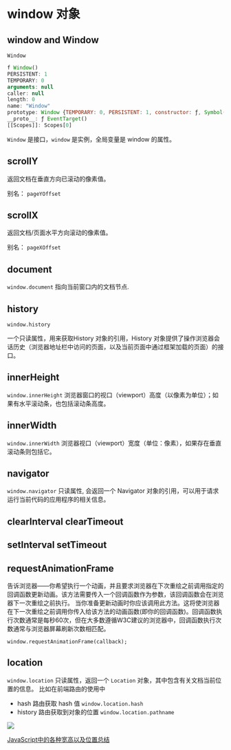 # window 对象


## window and Window
`Window`
```js
f Window() 
PERSISTENT: 1
TEMPORARY: 0
arguments: null
caller: null
length: 0
name: "Window"
prototype: Window {TEMPORARY: 0, PERSISTENT: 1, constructor: ƒ, Symbol(Symbol.toStringTag): "Window"}
__proto__: ƒ EventTarget()
[[Scopes]]: Scopes[0]
```
`Window` 是接口，`window` 是实例，全局变量是 window 的属性。

## scrollY
返回文档在垂直方向已滚动的像素值。

别名： `pageYOffset`

## scrollX
返回文档/页面水平方向滚动的像素值。

别名： `pageXOffset`

## document
`window.document`
指向当前窗口内的文档节点.

## history
`window.history`

一个只读属性，用来获取History 对象的引用，History 对象提供了操作浏览器会话历史（浏览器地址栏中访问的页面，以及当前页面中通过框架加载的页面）的接口。

## inner​Height
`window.innerHeight`
浏览器窗口的视口（viewport）高度（以像素为单位）；如果有水平滚动条，也包括滚动条高度。

## inner​Width
`window.innerWidth`
浏览器视口（viewport）宽度（单位：像素），如果存在垂直滚动条则包括它。

## navigator
`window.navigator`
只读属性, 会返回一个 Navigator 对象的引用，可以用于请求运行当前代码的应用程序的相关信息。

## clearInterval clearTimeout

## set​Interval set​Timeout

## requestAnimationFrame
告诉浏览器——你希望执行一个动画，并且要求浏览器在下次重绘之前调用指定的回调函数更新动画。该方法需要传入一个回调函数作为参数，该回调函数会在浏览器下一次重绘之前执行。
当你准备更新动画时你应该调用此方法。这将使浏览器在下一次重绘之前调用你传入给该方法的动画函数(即你的回调函数)。回调函数执行次数通常是每秒60次，但在大多数遵循W3C建议的浏览器中，回调函数执行次数通常与浏览器屏幕刷新次数相匹配。

`window.requestAnimationFrame(callback);`

## location
`window.location` 只读属性，返回一个 `Location` 对象，其中包含有关文档当前位置的信息。
比如在前端路由的使用中
- hash 路由获取 hash 值 `window.location.hash`
- history 路由获取到对象的位置 `window.location.pathname`

![](../images/location.png)


[JavaScript中的各种宽高以及位置总结](https://segmentfault.com/a/1190000002545307#articleHeader0)